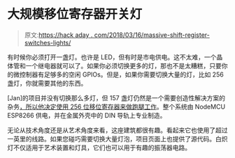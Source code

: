 # 大规模移位寄存器开关灯

> 原文:[https://hack aday . com/2018/03/16/massive-shift-register-switches-lights/](https://hackaday.com/2018/03/16/massive-shift-register-switches-lights/)

有时候你必须打开一盏灯。也许是 LED，但有时是市电供电。这不太难，一个晶体管和一个继电器就可以了。如果你必须切换更多的灯，那也不是太糟糕，只要你的微控制器有足够多的空闲 GPIOs。但是，如果你需要切换大量的灯，比如 256 盏灯，你就需要其他的东西。

[Jan]的项目并没有切换那么多灯，但 157 盏灯仍然是一个需要创造性解决方案的杂务[，所以他决定使用 256 位移位寄存器来做跑腿工作](https://medium.com/@kleinejan/256-bit-shiftregister-74hc595-powered-by-esp8266-c629bb3363ce)。整个系统由 NodeMCU ESP8266 供电，并在金属外壳中的 DIN 导轨上专业制造。

无论从技术角度还是从艺术角度来看，这座建筑都很有趣。看起来它也使用了超过一英里的线路。如果您碰巧需要切换大量灯泡，项目页面上也提供了源代码。白炽灯不仅适用于艺术装置和灯具，它们也可以用于有趣的振荡器电路。